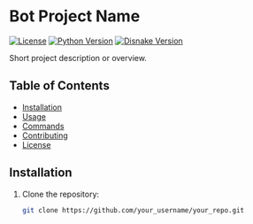 # Bot Project Name

[![License](https://img.shields.io/badge/license-MIT-blue.svg)](https://github.com/your_username/your_repo/blob/main/LICENSE)
[![Python Version](https://img.shields.io/badge/python-3.8%2B-blue)](https://www.python.org/downloads/release/python-380/)
[![Disnake Version](https://img.shields.io/badge/disnake-latest-blue)](https://github.com/eunwoo1104/disnake)

Short project description or overview.

## Table of Contents

- [Installation](#installation)
- [Usage](#usage)
- [Commands](#commands)
- [Contributing](#contributing)
- [License](#license)

## Installation

1. Clone the repository:
   ```sh
   git clone https://github.com/your_username/your_repo.git
